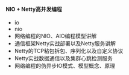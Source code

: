 #### NIO + Netty高并发编程
- io
- nio
- 网络编程的NIO、AIO编程模型讲解
- 通信框架Netty实战部署以及Netty服务讲解
- Netty的TCP粘包拆包、序列化以及自定义协议
- Netty实战数据通信以及集群心跳检测服务
- 网络编程的伪异步IO模式、模型概念、原理